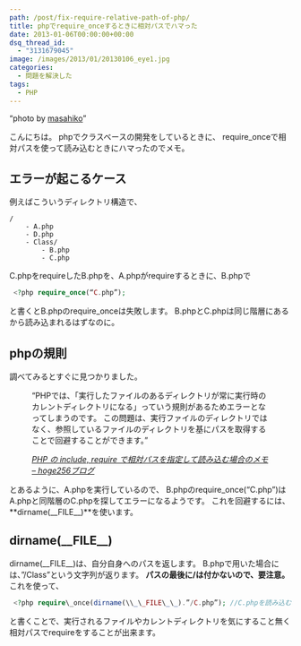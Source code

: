 ```yaml
---
path: /post/fix-require-relative-path-of-php/
title: phpでrequire_onceするときに相対パスでハマった
date: 2013-01-06T00:00:00+00:00
dsq_thread_id:
  - "3131679045"
image: /images/2013/01/20130106_eye1.jpg
categories:
  - 問題を解決した
tags:
  - PHP
---
```

<q>photo by <a href="http://www.flickr.com/photos/masahiko/" target="_blank">masahiko</a></q><section id="intro"> 

こんにちは。 phpでクラスベースの開発をしているときに、 require_onceで相対パスを使って読み込むときにハマったのでメモ。

</section> 

<!--more-->

<section id="sample"> 

エラーが起こるケース
----------------------------------------

例えばこういうディレクトリ構造で、

```
/
    - A.php
    - D.php
    - Class/
        - B.php
        - C.php
```

C.phpをrequireしたB.phpを、A.phpがrequireするときに、B.phpで 

```php
 <?php require_once(“C.php”); 
```

 

と書くとB.phpのrequire_onceは失敗します。 B.phpとC.phpは同じ階層にあるから読み込まれるはずなのに。</section> <section id="practive"> 

phpの規則
----------------------------------------

調べてみるとすぐに見つかりました。<figure>

<q>PHPでは、「実行したファイルのあるディレクトリが常に実行時のカレントディレクトリになる」っていう規則があるためエラーとなってしまうのです。 この問題は、実行ファイルのディレクトリではなく、参照しているファイルのディレクトリを基にパスを取得することで回避することができます。</q> <figcaption> <cite><a href="http://www.hoge256.net/2007/08/61.html" target="_blank">PHP の include, require で相対パスを指定して読み込む場合のメモ – hoge256ブログ</a></cite> </figcaption> </figure> 

とあるように、A.phpを実行しているので、 B.phpのrequire_once(“C.php”)はA.phpと同階層のC.phpを探してエラーになるようです。 これを回避するには、**dirname(\_\_FILE\_\_)**を使います。</section> <section id="solved"> 

dirname(\_\_FILE\_\_)
----------------------------------------

dirname(\_\_FILE\_\_)は、自分自身へのパスを返します。 B.phpで用いた場合には、”/Class”という文字列が返ります。 **パスの最後に/は付かないので、要注意。** これを使って、 

```php
 <?php require\_once(dirname(\\_\_FILE\_\_).”/C.php”); //C.phpを読み込む require\_once(dirname(\\_\_FILE\_\_).”/../D.php”); //D.phpを読み込む 
```

 

と書くことで、実行されるファイルやカレントディレクトリを気にすること無く 相対パスでrequireをすることが出来ます。 </section> 

<div style="font-size:0px;height:0px;line-height:0px;margin:0;padding:0;clear:both">
</div>